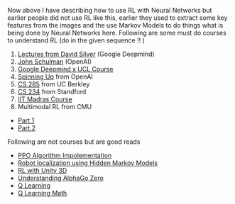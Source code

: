 

Now above I have describing how to use RL with Neural Networks but earlier people did not use RL like this, earlier they used to extract some key features from the images and the use Markov Models to do things what is being done by Neural Networks here. Following are some must do courses to understand RL (do in the given sequence !! )

1. [Lectures from David Silver](https://www.davidsilver.uk/teaching/) (Google Deepmind)
2. [John Schulman](https://www.youtube.com/watch?v=PtAIh9KSnjo) (OpenAI)
3. [Google Deepmind x UCL Course](https://www.youtube.com/playlist?list=PLqYmG7hTraZDVH599EItlEWsUOsJbAodm)
4. [Spinning Up](https://spinningup.openai.com/en/latest/index.html) from OpenAI
5. [CS 285](https://www.youtube.com/watch?v=JHrlF10v2Og&list=PL_iWQOsE6TfURIIhCrlt-wj9ByIVpbfGc) from UC Berkley
6. [CS 234](https://www.youtube.com/watch?v=FgzM3zpZ55o&list=PLoROMvodv4rOSOPzutgyCTapiGlY2Nd8u) from Standford
7. [IIT Madras Course](https://www.youtube.com/playlist?list=PLEAYkSg4uSQ0Hkv_1LHlJtC_wqwVu6RQX)
8. Multimodal RL from CMU
- [Part 1](https://www.youtube.com/watch?v=OI02F2XEe_0&list=PL-Fhd_vrvisNup9YQs_TdLW7DQz-lda0G&index=16)
- [Part 2](https://www.youtube.com/watch?v=UsAgvMC5fRs&list=PL-Fhd_vrvisNup9YQs_TdLW7DQz-lda0G&index=17)

Following are not courses but are good reads
- [PPO Algorithm Impolementation](https://iclr-blog-track.github.io/2022/03/25/ppo-implementation-details/)
- [Robot localization using Hidden Markov Models](https://dtransposed.github.io/blog/2018/04/01/Robot-Localization/)
- [RL with Unity 3D](https://dtransposed.github.io/blog/2019/03/10/GEAR/)
- [Understanding AlphaGo Zero](https://dtransposed.github.io/blog/2019/05/16/Alpha-Zero-1/)
- [Q Learning](https://www.youtube.com/watch?v=nOBm4aYEYR4)
- [Q Learning Math](https://towardsdatascience.com/math-of-q-learning-python-code-5dcbdc49b6f6)